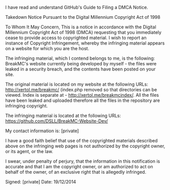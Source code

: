 I have read and understand GitHub's Guide to Filing a DMCA Notice.

Takedown Notice Pursuant to the Digital Millennium Copyright Act of 1998

To Whom It May Concern,
This is a notice in accordance with the Digital Millennium Copyright Act of
1998 (DMCA) requesting that you immediately cease to provide access to
copyrighted material. I wish to report an instance of Copyright
Infringement, whereby the infringing material appears on a website for
which you are the host.

The infringing material, which I contend belongs to me, is the following:
BreakMC's website currently being developed by myself - the files were
leaked in a security breach, and the contents have been posted on your site.

The original material is located on my website at the following URLs:
http://xertol.me/breakmc/ (index.php removed so that directories can be
viewed. Index is separate at - http://xertol.me/breakmcindex/.
All the files have been leaked and uploaded therefore all the files in the
repository are infringing copyright.

The infringing material is located at the following URLs:
https://github.com/DSLL/BreakMC-Website-Dev/

My contact information is:
[private]

I have a good faith belief that use of the copyrighted materials described
above on the infringing web pages is not authorized by the copyright owner,
or its agent, or the law.

I swear, under penalty of perjury, that the information in this
notification is accurate and that I am the copyright owner, or am
authorized to act on behalf of the owner, of an exclusive right that is
allegedly infringed.

Signed: [private]
Date: 19/12/2014
